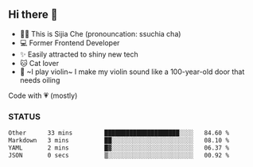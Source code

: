 ## Hi there 👋

- 🙋‍♀️ This is Sijia Che (pronouncation: ssuchia cha)
- 💻 Former Frontend Developer
- ✨ Easily attracted to shiny new tech
- 🐱 Cat lover
- 🌟 ~I play violin~ I make my violin sound like a 100-year-old door that needs oiling

Code with 💗 (mostly)

### STATUS
<!--START_SECTION:waka-->

```txt
Other      33 mins         █████████████████████░░░░   84.60 %
Markdown   3 mins          ██░░░░░░░░░░░░░░░░░░░░░░░   08.10 %
YAML       2 mins          █▓░░░░░░░░░░░░░░░░░░░░░░░   06.37 %
JSON       0 secs          ▒░░░░░░░░░░░░░░░░░░░░░░░░   00.92 %
```

<!--END_SECTION:waka-->
